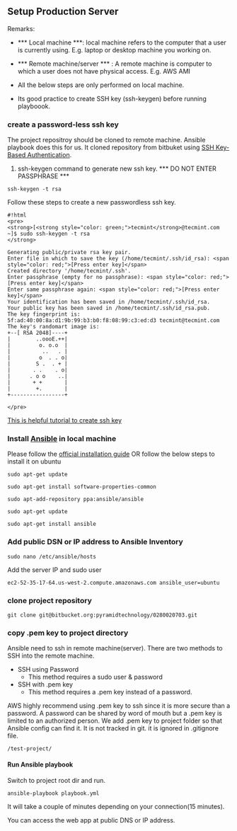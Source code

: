## Setup Production Server
Remarks:
* *** Local machine ***: local machine refers to the computer that a user is currently using. E.g. laptop or desktop machine you working on.
* *** Remote machine/server *** : A remote machine is computer to which a user does not have physical access. E.g. AWS AMI

* All the below steps are only performed on local machine.
* Its good practice to create SSH key (ssh-keygen) before running playboook.

### create a password-less ssh key

The project repositroy should be cloned to remote machine. Ansible playbook does this for us. It cloned repository from bitbuket using [SSH Key-Based Authentication](https://www.digitalocean.com/community/tutorials/how-to-configure-ssh-key-based-authentication-on-a-linux-server).
1. ssh-keygen command to generate new ssh key. *** DO NOT ENTER PASSPHRASE ***
```
ssh-keygen -t rsa
```

Follow these steps to create a new passwordless ssh key.
```
#!html
<pre>
<strong>[<strong style="color: green;">tecmint</strong>@tecmint.com ~]$ sudo ssh-keygen -t rsa
</strong>

Generating public/private rsa key pair.
Enter file in which to save the key (/home/tecmint/.ssh/id_rsa): <span style="color: red;">[Press enter key]</span>
Created directory '/home/tecmint/.ssh'.
Enter passphrase (empty for no passphrase): <span style="color: red;">[Press enter key]</span>
Enter same passphrase again: <span style="color: red;">[Press enter key]</span>
Your identification has been saved in /home/tecmint/.ssh/id_rsa.
Your public key has been saved in /home/tecmint/.ssh/id_rsa.pub.
The key fingerprint is:
5f:ad:40:00:8a:d1:9b:99:b3:b0:f8:08:99:c3:ed:d3 tecmint@tecmint.com
The key's randomart image is:
+--[ RSA 2048]----+
|        ..oooE.++|
|         o. o.o  |
|          ..   . |
|         o  . . o|
|        S .  . + |
|       . .    . o|
|      . o o    ..|
|       + +       |
|        +.       |
+-----------------+

</pre>
```


[This is helpful tutorial to create ssh key](http://www.tecmint.com/ssh-passwordless-login-using-ssh-keygen-in-5-easy-steps/)

### Install [Ansible](https://www.vagrantup.com/) in local machine
Please follow the [official installation guide](http://docs.ansible.com/ansible/intro_installation.html)
OR follow the below steps to install it on ubuntu

```
sudo apt-get update

sudo apt-get install software-properties-common

sudo apt-add-repository ppa:ansible/ansible

sudo apt-get update

sudo apt-get install ansible
```

### Add public DSN or IP address to Ansible Inventory
```
sudo nano /etc/ansible/hosts
```
Add the server IP and sudo user

```
ec2-52-35-17-64.us-west-2.compute.amazonaws.com ansible_user=ubuntu
```

### clone project repository
```
git clone git@bitbucket.org:pyramidtechnology/0280020703.git
```

### copy .pem key to project directory
Ansible need to ssh in remote machine(server).
There are two methods to SSH into the remote machine.
* SSH using Password
  * This method requires a sudo user & password
* SSH with .pem key
  * This method requires a .pem key instead of a password.

AWS highly recommend using .pem key to ssh since it is more secure than a password. A password can be shared by word of mouth but a .pem key is limited to an authorized person.
We add .pem key to project folder so that Ansible config can find it. It is not tracked in git. it is ignored in .gitignore file.

```
/test-project/
```

#### Run Ansible playbook
Switch to project root dir and run.

```
ansible-playbook playbook.yml

```
It will take a couple of minutes depending on your connection(15 minutes).

You can access the web app at public DNS or IP address.
